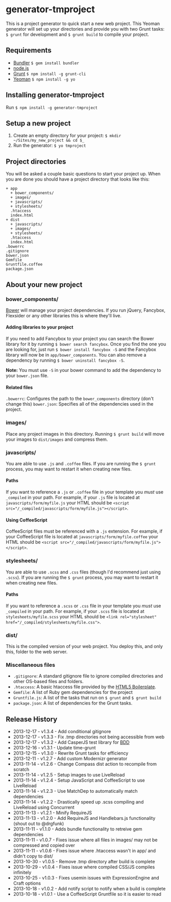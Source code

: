 generator-tmproject
===================

This is a project generator to quick start a new web project. This Yeoman generator will set up your directories and provide you with two Grunt tasks: `$ grunt` for development and `$ grunt build` to compile your project.

## Requirements
* [Bundler](http://bundler.io/) `$ gem install bundler`
* [node.js](http://nodejs.org/)
* [Grunt](http://gruntjs.com/) `$ npm install -g grunt-cli`
* [Yeoman](http://yeoman.io/) `$ npm install -g yo`

## Installing generator-tmproject
Run `$ npm install -g generator-tmproject`

## Setup a new project
1. Create an empty directory for your project: `$ mkdir ~/Sites/my_new_project && cd $_`
2. Run the generator: `$ yo tmproject`

## Project directories
You will be asked a couple basic questions to start your project up. When you are done you should have a project directory that looks like this:

```
+ app
  + bower_components/
  + images/
  + javascripts/
  + stylesheets/
  .htaccess
  index.html
+ dist
  + javascripts/
  + images/
  + stylesheets/
  .htaccess
  index.html
.bowerrc
.gitignore
bower.json
Gemfile
Gruntfile.coffee
package.json
```

## About your new project
### bower_components/
[Bower](http://bower.io) will manage your project dependencies. If you run jQuery, Fancybox, Flexsider or any other libraries this is where they'll live.

#### Adding libraries to your project
If you need to add Fancybox to your project you can search the Bower library for it by running `$ bower search fancybox`. Once you find the one you are looking for, just run `$ bower install fancybox -S` and the Fancybox library will now be in `app/bower_components`. You can also remove a dependency by running `$ bower uninstall fancybox -S`.

**Note:** You must use `-S` in your bower command to add the dependency to your `bower.json` file.

#### Related files
`.bowerrc`: Configures the path to the `bower_components` directory (don't change this)
`bower.json`: Specifies all of the dependencies used in the project.

### images/
Place any project images in this directory. Running `$ grunt build` will move your images to `dist/images` and compress them.

### javascripts/
You are able to use `.js` and `.coffee` files. If you are running the `$ grunt` process, you may want to restart it when creating new files.

#### Paths
If you want to reference a `.js` or `.coffee` file in your template you *must* use `_compiled` in your path. For example, if your `.js` file is located at `javascripts/form/myfile.js` your HTML should be `<script src="/_compiled/javascripts/form/myfile.js"></script>`.

#### Using CoffeeScript
CoffeeScript files must be referenced with a `.js` extension. For example, if your CoffeeScript file is located at `javascripts/form/myfile.coffee` your HTML should be `<script src="/_compiled/javascripts/form/myfile.js"></script>`.

### stylesheets/
You are able to use `.scss` and `.css` files (though I'd recommend just using `.scss`). If you are running the `$ grunt` process, you may want to restart it when creating new files.

#### Paths
If you want to reference a `.scss` or `.css` file in your template you *must* use `_compiled` in your path. For example, if your `.scss` file is located at `stylesheets/myfile.scss` your HTML should be `<link rel="stylesheet" href="/_compiled/stylesheets/myfile.css">`.

### dist/
This is the compiled version of your web project. You deploy this, and only this, folder to the web server.

### Miscellaneous files
- `.gitignore`: A standard gitignore file to ignore compiled directories and other OS-based files and folders.
- `.htaccess`: A basic htaccess file provided by the [HTML5 Boilerplate](https://github.com/h5bp/html5-boilerplate/blob/master/.htaccess).
- `Gemfile`: A list of Ruby gem dependencies for the project
- `Gruntfile.js`: A list of the tasks that run on `$ grunt` and `$ grunt build`
- `package.json`: A list of dependencies for the Grunt tasks.

## Release History
* 2013-12-17 - v1.3.4 - Add conditional gitignore
* 2013-12-17 - v1.3.3 - Fix .tmp directories not being accessible from web
* 2013-12-17 - v1.3.2 - Add CasperJS test library for [BDD](http://en.wikipedia.org/wiki/Behavior-driven_development)
* 2013-12-16 - v1.3.1 - Update time-grunt
* 2013-12-15 - v1.3.0 - Rewrite Grunt tasks for efficiency
* 2013-12-11 - v1.2.7 - Add custom Modernizr generator
* 2013-11-14 - v1.2.6 - Change Compass dist action to recompile from scratch
* 2013-11-14 - v1.2.5 - Setup images to use LiveReload
* 2013-11-14 - v1.2.4 - Setup JavaScript and CoffeeScript to use LiveReload
* 2013-11-14 - v1.2.3 - Use MatchDep to automatically match dependencies
* 2013-11-14 - v1.2.2 - Drastically speed up .scss compiling and LiveReload using Concurrent
* 2013-11-13 - v1.2.1 - Minify RequireJS
* 2013-11-13 - v1.2.0 - Add RequireJS and Handlebars.js functionality (shout out to @drgfunk)
* 2013-11-11 - v1.1.0 - Adds bundle functionality to retreive gem dependencies
* 2013-11-11 - v1.0.7 - Fixes issue where all files in images/ may not be compressed and copied over
* 2013-11-11 - v1.0.6 - Fixes issue where .htaccess wasn't in app/ and didn't copy to dist/
* 2013-10-30 - v1.0.5 - Remove .tmp directory after build is complete
* 2013-10-29 - v1.0.4 - Fixes issue where compiled CSS/JS compiles infinitely
* 2013-10-25 - v1.0.3 - Fixes usemin issues with ExpressionEngine and Craft options
* 2013-10-18 - v1.0.2 - Add notify script to notify when a build is complete
* 2013-10-18 - v1.0.1 - Use a CoffeeScript Gruntfile so it is easier to read